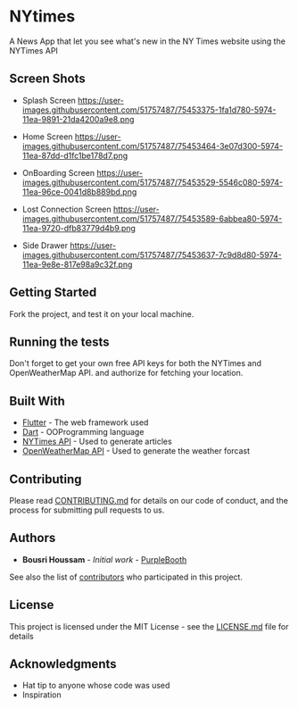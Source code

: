 # NYtimes
A News App that let you see what's new in the NY Times website using the NYTimes API

## Screen Shots
- Splash Screen
https://user-images.githubusercontent.com/51757487/75453375-1fa1d780-5974-11ea-9891-21da4200a9e8.png

- Home Screen
https://user-images.githubusercontent.com/51757487/75453464-3e07d300-5974-11ea-87dd-d1fc1be178d7.png

- OnBoarding Screen
https://user-images.githubusercontent.com/51757487/75453529-5546c080-5974-11ea-96ce-0041d8b889bd.png

- Lost Connection Screen
https://user-images.githubusercontent.com/51757487/75453589-6abbea80-5974-11ea-9720-dfb83779d4b9.png

- Side Drawer
https://user-images.githubusercontent.com/51757487/75453637-7c9d8d80-5974-11ea-9e8e-817e98a9c32f.png

## Getting Started

Fork the project, and test it on your local machine.

## Running the tests

Don't forget to get your own free API keys for both the NYTimes and OpenWeatherMap API.
and authorize for fetching your location.


## Built With

* [Flutter](https://flutter.dev/) - The web framework used
* [Dart](https://dart.dev/) - OOProgramming language
* [NYTimes API](https://developer.nytimes.com/) - Used to generate articles
* [OpenWeatherMap API](https://developer.accuweather.com/) - Used to generate the weather forcast

## Contributing

Please read [CONTRIBUTING.md](https://gist.github.com/PurpleBooth/b24679402957c63ec426) for details on our code of conduct, and the process for submitting pull requests to us.

## Authors

* **Bousri Houssam** - *Initial work* - [PurpleBooth](https://github.com/PurpleBooth)

See also the list of [contributors](https://github.com/your/project/contributors) who participated in this project.

## License

This project is licensed under the MIT License - see the [LICENSE.md](LICENSE.md) file for details

## Acknowledgments

* Hat tip to anyone whose code was used
* Inspiration
